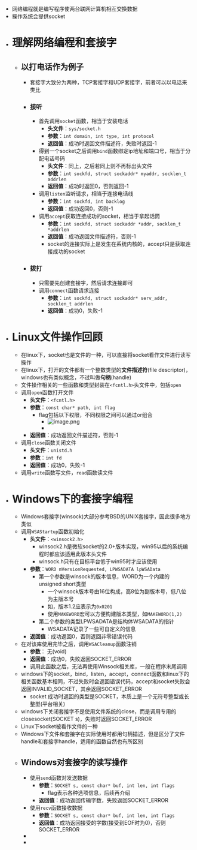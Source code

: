 - 网络编程就是编写程序使两台联网计算机相互交换数据
- 操作系统会提供socket
- # 理解网络编程和套接字
	- ## 以打电话作为例子
		- 套接字大致分为两种，TCP套接字和UDP套接字，前者可以以电话来类比
		- ### 接听
			- 首先调用``socket``函数，相当于安装电话
				- **头文件**：``sys/socket.h``
				- **参数**：``int domain, int type, int protocol``
				- **返回值**：成功时返回文件描述符，失败时返回-1
			- 得到一个socket之后调用``bind``函数绑定ip地址和端口号，相当于分配电话号码
				- **头文件**：同上，之后若同上则不再标出头文件
				- **参数**：``int sockfd, struct sockaddr* myaddr, socklen_t addrlen``
				- **返回值**：成功时返回0，否则返回-1
			- 调用``listen``监听请求，相当于连接电话线
				- **参数**：``int sockfd, int backlog``
				- **返回值**：成功返回0，否则-1
			- 调用``accept``获取连接成功的socket，相当于拿起话筒
				- **参数**：``int sockfd, struct sockaddr *addr, socklen_t *addrlen``
				- **返回值**：成功返回文件描述符，否则-1
				- socket的连接实际上是发生在系统内核的，accept只是获取连接成功的socket
		- ### 拨打
			- 只需要先创建套接字，然后请求连接即可
			- 调用``connect``函数请求连接
				- **参数**：``int sockfd, struct sockaddr* serv_addr, socklen_t addrlen``
				- **返回值**：成功0，失败-1
- # Linux文件操作回顾
	- 在linux下，socket也是文件的一种，可以直接将socket看作文件进行读写操作
	- 在linux下，打开的文件都有一个整数类型的**文件描述符**(file descriptor)，windows也有类似概念，不过叫做**句柄**(handle)
	- 文件操作相关的一些函数和类型封装在``<fcntl.h>``头文件中，包括``open``
	- 调用`open`函数打开文件
		- **头文件**：``<fcntl.h>``
		- **参数**：``const char* path, int flag``
			- flag包括以下权限，不同权限之间可以通过or组合
				- ![image.png](../assets/image_1680764088335_0.png)
				-
		- **返回值**：成功返回文件描述符，否则-1
	- 调用``close``函数关闭文件
		- **头文件**：``unistd.h``
		- **参数**：``int fd``
		- **返回值**：成功0，失败-1
	- 调用``write``函数写文件，``read``函数读文件
- # Windows下的套接字编程
	- Windows套接字(winsock)大部分参考BSD的UNIX套接字，因此很多地方类似
	- 调用``WSAStartup``函数初始化
		- **头文件**：``<winsock2.h>``
			- winsock2.h是微软socket的2.0+版本实现，win95以后的系统编程时都应该适用此版本头文件
			- winsock.h只有在目标平台低于win95时才应该使用
		- **参数**：``WORD mVersionRequested, LPWSADATA lpWSAData``
			- 第一个参数是winsock的版本信息，WORD为一个内建的unsigned short类型
				- 一个winsock版本号由16位构成，高8位为副版本号，低八位为主版本号
				- 如，版本1.2应表示为``0x0201``
				- 使用``MAKEWORD``宏可以方便构建版本类型，如``MAKEWORD(1,2)``
			- 第二个参数的类型LPWSADATA是结构体WSADATA的指针
				- WSADATA记录了一些可自定义的信息
		- **返回值**：成功返回0，否则返回非零错误代码
	- 在对该库使用完毕之后，调用``WSACleanup``函数注销
		- **参数**： 无(void)
		- **返回值**：成功0，失败返回SOCKET_ERROR
		- 调用此函数之后，无法再使用Winsock相关库，一般在程序末尾调用
	- windows下的socket，bind，listen，accept，connect函数和linux下的相关函数基本相同，不过失败时会返回错误代码，accept和socket失败会返回INVALID_SOCKET，其余返回SOCKET_ERROR
		- socket 成功时返回的类型是SOCKET，本质上是一个无符号整型或长整型(平台相关)
	- windows下关闭套接字不是使用文件系统的close，而是调用专用的closesocket(SOCKET s)，失败时返回SOCKET_ERROR
	- Linux下socket被看作文件的一种
	- Windows下文件和套接字在实际使用时都用句柄描述，但是区分了文件handle和套接字handle，适用的函数自然也有所区别
	- ## Windows对套接字的读写操作
		- 使用``send``函数对发送数据
			- **参数**：``SOCKET s, const char* buf, int len, int flags``
				- flag表示各种选项信息，后续再介绍
			- **返回值**：成功返回传输字数，失败返回SOCKET_ERROR
		- 使用``recv``函数接收数据
			- **参数**：``SOCKET s, const char* buf, int len, int flags``
			- **返回值**：成功返回接受的字数(接受到EOF时为0)，否则SOCKET_ERROR
		-
		-